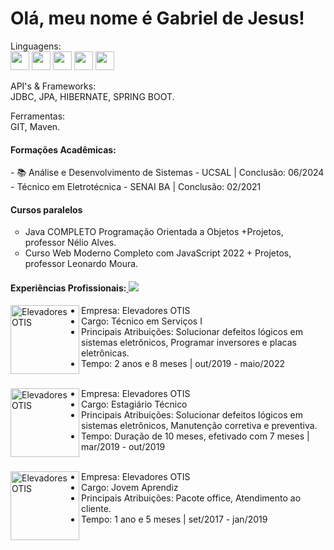 <h1> Olá, meu nome é Gabriel de Jesus!</h1>

Linguagens:<br/>
<img src="https://img.icons8.com/color/344/javascript--v1.png" mwidth="30px" height="30px"/>
<img src="https://img.icons8.com/color/344/html-5--v1.png" mwidth="30px" height="30px"/>
<img src="https://img.icons8.com/color/344/css3.png" mwidth="30px" height="30px"/>
<img src="https://img.icons8.com/external-soft-fill-juicy-fish/344/external-sql-coding-and-development-soft-fill-soft-fill-juicy-fish.png" mwidth="30px" height="30px"/>
<img src="https://img.icons8.com/color/344/java-coffee-cup-logo.png" mwidth="30px" height="30px"/>

API's & Frameworks:<br/>
JDBC, JPA, HIBERNATE, SPRING BOOT.<br/>

Ferramentas:<br/>
GIT, Maven.

<h4> Formações Acadêmicas:</h4>
- 📚 Análise e Desenvolvimento de Sistemas - UCSAL | Conclusão: 06/2024<br/>
- Técnico em Eletrotécnica - SENAI BA | Conclusão: 02/2021

<h4>Cursos paralelos</h4>
<ul type="circle">
<li> Java COMPLETO Programação Orientada a Objetos +Projetos, professor Nélio Alves.</li>
<li>Curso Web Moderno Completo com JavaScript 2022 + Projetos, professor Leonardo Moura.</l1>
</ul>



<h4>Experiências Profissionais:<a href="https://www.linkedin.com/in/gabriel-de-jesus-614a32203/" alt="Linkedin">
<img src="https://img.shields.io/badge/-Linkedin-0e76a8?style=flat-square&logo=Linkedin&logoColor=white&link=LINK-DO-SEU-LINKEDIN" /></a>
</h4>

[<img align="left" height="110px" width="110px" alt="Elevadores OTIS" src="https://media-exp1.licdn.com/dms/image/C4D0BAQHk_49WTp8-Ew/company-logo_200_200/0/1519905283543?e=2147483647&v=beta&t=a8ozpmNFxsWdvlqhvDJ1JmY4mMBeTkTQbBc5cM3wgzY"/>](https://otis.com/)
 - Empresa: Elevadores OTIS 
 - Cargo: Técnico em Serviços I 
 - Principais Atribuições: Solucionar defeitos lógicos em sistemas eletrônicos, Programar inversores e placas eletrônicas.
 - Tempo: 2 anos e 8 meses | out/2019 - maio/2022 
<br/><br/>

[<img align="left" height="110px" width="110px" alt="Elevadores OTIS" src="https://media-exp1.licdn.com/dms/image/C4D0BAQHk_49WTp8-Ew/company-logo_200_200/0/1519905283543?e=2147483647&v=beta&t=a8ozpmNFxsWdvlqhvDJ1JmY4mMBeTkTQbBc5cM3wgzY"/>](https://otis.com/)
- Empresa: Elevadores OTIS
- Cargo: Estagiário Técnico
- Principais Atribuições: Solucionar defeitos lógicos em sistemas eletrônicos, Manutenção corretiva e preventiva.
- Tempo: Duração de 10 meses, efetivado com 7 meses | mar/2019 - out/2019
<br/><br/>

[<img align="left" height="110px" width="110px" alt="Elevadores OTIS" src="https://media-exp1.licdn.com/dms/image/C4D0BAQHk_49WTp8-Ew/company-logo_200_200/0/1519905283543?e=2147483647&v=beta&t=a8ozpmNFxsWdvlqhvDJ1JmY4mMBeTkTQbBc5cM3wgzY"/>](https://otis.com/)
- Empresa: Elevadores OTIS
- Cargo: Jovem Aprendiz
- Principais Atribuições: Pacote office, Atendimento ao cliente.
- Tempo: 1 ano e 5 meses | set/2017 - jan/2019
